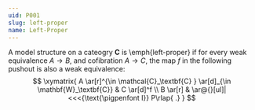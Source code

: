 ```yaml
---
uid: P001
slug: left-proper
name: Left-Proper
---
```

A model structure on a cateogry $\mathbf{C}$ is \emph{left-proper} if for every weak equivalence $A \to B$, and cofibration $A \to C$, the map $f$ in the following pushout is also a weak equivalence:
$$
\xymatrix{
  A \ar[r]^{\in \mathcal{C}_\textbf{C} } \ar[d]_{\in \mathbf{W}_\textbf{C}} & C \ar[d]^f \\
		B \ar[r] &  \ar@{}[ul]|<<<{\text{\pigpenfont I}} P\rlap{ .}
}
$$
